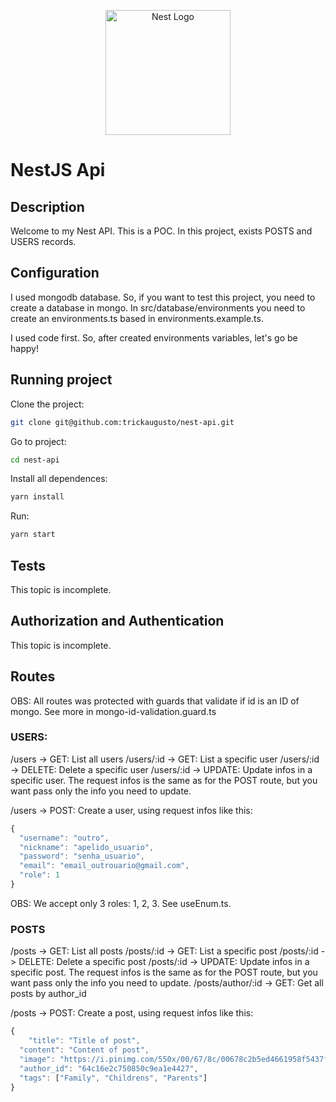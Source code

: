 <p align="center">
  <a href="http://nestjs.com/" target="blank"><img src="https://nestjs.com/img/logo-small.svg" width="200" alt="Nest Logo" /></a>
</p>

[circleci-image]: https://img.shields.io/circleci/build/github/nestjs/nest/master?token=abc123def456
[circleci-url]: https://circleci.com/gh/nestjs/nest

# NestJS Api

## Description
Welcome to my Nest API. This is a POC.
In this project, exists POSTS and USERS records.

## Configuration
I used mongodb database. So, if you want to test this project, you need to create a database in mongo. 
In src/database/environments you need to create an environments.ts based in environments.example.ts.

I used code first. So, after created environments variables, let's go be happy!

## Running project
Clone the project:
```bash
git clone git@github.com:trickaugusto/nest-api.git
```

Go to project:
```bash
cd nest-api
```

Install all dependences:
```bash
yarn install
```

Run:
```bash
yarn start
```

## Tests
This topic is incomplete.

## Authorization and Authentication
This topic is incomplete.

## Routes
OBS: All routes was protected with guards that validate if id is an ID of mongo. See more in mongo-id-validation.guard.ts

### USERS:
/users -> GET: List all users
/users/:id -> GET: List a specific user
/users/:id -> DELETE: Delete a specific user
/users/:id -> UPDATE: Update infos in a specific user. The request infos is the same as for the POST route, but you want pass only the info you need to update.

/users -> POST: Create a user, using request infos like this:
```javascript
{
  "username": "outro",
  "nickname": "apelido_usuario",
  "password": "senha_usuario",
  "email": "email_outrouario@gmail.com",
  "role": 1
}
```
OBS: We accept only 3 roles: 1, 2, 3. See useEnum.ts.

### POSTS
/posts -> GET: List all posts
/posts/:id -> GET: List a specific post
/posts/:id -> DELETE: Delete a specific post
/posts/:id -> UPDATE: Update infos in a specific post. The request infos is the same as for the POST route, but you want pass only the info you need to update.
/posts/author/:id -> GET: Get all posts by author_id

/posts -> POST: Create a post, using request infos like this:
```javascript
{
	"title": "Title of post",
  "content": "Content of post",
  "image": "https://i.pinimg.com/550x/00/67/8c/00678c2b5ed4661958f5437f0f8f0513.jpg",
  "author_id": "64c16e2c750850c9ea1e4427",
  "tags": ["Family", "Childrens", "Parents"]
}
```